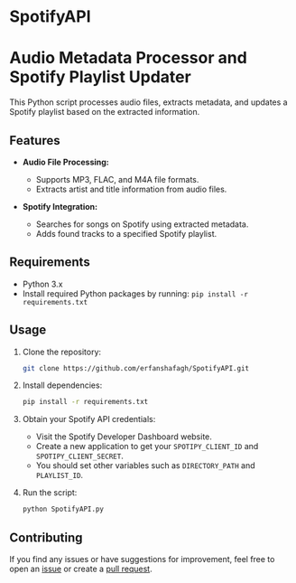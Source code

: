 # SpotifyAPI
# Audio Metadata Processor and Spotify Playlist Updater

This Python script processes audio files, extracts metadata, and updates a Spotify playlist based on the extracted information.

## Features

- **Audio File Processing:**
  - Supports MP3, FLAC, and M4A file formats.
  - Extracts artist and title information from audio files.

- **Spotify Integration:**
  - Searches for songs on Spotify using extracted metadata.
  - Adds found tracks to a specified Spotify playlist.

## Requirements

- Python 3.x
- Install required Python packages by running: `pip install -r requirements.txt`

## Usage

1. Clone the repository:

    ```bash
    git clone https://github.com/erfanshafagh/SpotifyAPI.git
    ```

2. Install dependencies:

    ```bash
    pip install -r requirements.txt
    ```

3. Obtain your Spotify API credentials:
   - Visit the Spotify Developer Dashboard website.
   - Create a new application to get your `SPOTIPY_CLIENT_ID` and `SPOTIPY_CLIENT_SECRET`.
   - You should set other variables such as `DIRECTORY_PATH` and `PLAYLIST_ID`.

4. Run the script:

    ```bash
    python SpotifyAPI.py
    ```

## Contributing

If you find any issues or have suggestions for improvement, feel free to open an [issue](https://github.com/erfanshafagh/SpotifyAPI/issues) or create a [pull request](https://github.com/erfanshafagh/SpotifyAPI/pulls).


